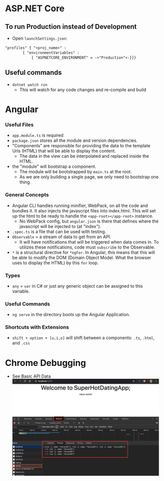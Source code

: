 # ASP.NET Core
## To run Production instead of Development
* Open `launchSettings.json`: 
```
"profiles" { "<proj_name>" : 
        { "environmentVariables" : 
            { "ASPNETCORE_ENVIRONMENT" = ->"Production"<-}}}
```

## Useful commands
* `dotnet watch run`
  * This will watch for any code changes and re-compile and build

# Angular
### Useful Files
* `app.module.ts` is required
* `package.json` stores all the module and version dependencies.
* "Components" are responsible for providing the data to the template Urls (HTML) that will be able to display the content.
  * The data in the view can be interpolated and replaced inside the HTML.
* the "module" will bootstrap a component. 
  * The module will be bootstrapped by `main.ts` at the root.
  * As we are only building a single page, we only need to bootstrap one thing.

### General Concepts
* Angular CLI handles running minifier, WebPack, on all the code and bundles it. It also injects the javascript files into index.html. This will set up the html to be ready to handle the `<app-root></app-root>` instance.
  * No WebPack config, but `angular.json` is there that defines where the javascript will be injected to (at "index").
* `.spec.ts` is a file that can be used with testing.
* `Observable` = a stream of data to get from an API. 
  * It will have notifications that will be triggered when data comes in. To utilizes these notifications, code must `subscribe` to the Observable.
* `*` is a structural directive for `*ngFor`. In Angular, this means that this will be able to modify the DOM (Domain Object Model. What the browser uses to display the HTML) by this `for` loop.

### Types
* `any` = `var` in C# or just any generic object can be assigned to this variable.

### Useful Commands
* `ng serve` in the directory boots up the Angular Application.

### Shortcuts with Extensions
* `shift + option + [u,i,o]` will shift between a components: `.ts`, `.html`, and `.css`

# Chrome Debugging
* See Basic API Data ![See Basic API Data](docs/notes_images/see_initial_api_data.png)

